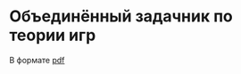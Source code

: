 # Объединённый задачник по теории игр

В формате [pdf](https://github.com/bdemeshev/games_pset/raw/master/games_pset_united.pdf)
